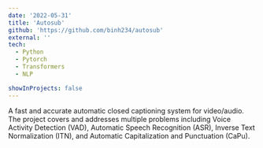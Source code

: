 ```yaml
---
date: '2022-05-31'
title: 'Autosub'
github: 'https://github.com/binh234/autosub'
external: ''
tech:
  - Python
  - Pytorch
  - Transformers
  - NLP

showInProjects: false
---
```


A fast and accurate automatic closed captioning system for video/audio. The project covers and addresses multiple problems including Voice Activity Detection (VAD), Automatic Speech Recognition (ASR), Inverse Text Normalization (ITN), and Automatic Capitalization and Punctuation (CaPu).

<!-- My Speech Recognition model based on Wav2Vec2 model and achieved 96% accuracy on the clean test set and 90% accuracy on the noise test set.
My CaPu model utilized pre-trained language model (BERT, RoBERTa, XLM-R, ...) and achieved 90% accuracy on the Capitalization task and 80% accuracy on the Punctuation task
I also contributed to the NeMo repository for Vietnamse ITN and got accepted -->

